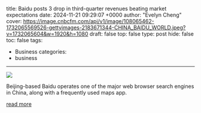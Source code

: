 title: Baidu posts 3 drop in third-quarter revenues beating market expectations
date: 2024-11-21 09:29:07 +0000
author: "Evelyn Cheng"
cover: https://image.cnbcfm.com/api/v1/image/108065462-1732065569526-gettyimages-2183671344-CHINA_BAIDU_WORLD.jpeg?v=1732065604&w=1920&h=1080
draft: false
top: false
type: post
hide: false
toc: false
tags:
  - Business
categories:
  - business
---

![](https://image.cnbcfm.com/api/v1/image/108065462-1732065569526-gettyimages-2183671344-CHINA_BAIDU_WORLD.jpeg?v=1732065604&w=1920&h=1080)

Beijing-based Baidu operates one of the major web browser search engines in China, along with a frequently used maps app.

[read more](https://www.cnbc.com/2024/11/21/baidu-q3-2024-earnings.html)
